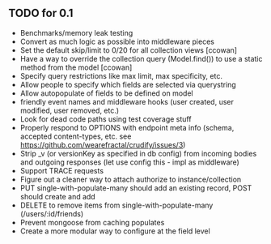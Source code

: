 ## TODO for 0.1

- Benchmarks/memory leak testing
- Convert as much logic as possible into middleware pieces
- Set the default skip/limit to 0/20 for all collection views [ccowan]
- Have a way to override the collection query (Model.find()) to use a static method from the model [ccowan]
- Specify query restrictions like max limit, max specificity, etc.
- Allow people to specify which fields are selected via querystring
- Allow autopopulate of fields to be defined on model
- friendly event names and middleware hooks (user created, user modified, user removed, etc.)
- Look for dead code paths using test coverage stuff
- Properly respond to OPTIONS with endpoint meta info (schema, accepted content-types, etc. see https://github.com/wearefractal/crudify/issues/3)
- Strip _v (or versionKey as specified in db config) from incoming bodies and outgoing responses (let use config this - impl as middleware)
- Support TRACE requests
- Figure out a cleaner way to attach authorize to instance/collection
- PUT single-with-populate-many should add an existing record, POST should create and add
- DELETE to remove items from single-with-populate-many (/users/:id/friends)
- Prevent mongoose from caching populates
- Create a more modular way to configure at the field level